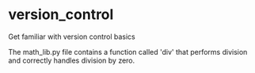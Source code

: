 # version_control
Get familiar with version control basics

The math_lib.py file contains a function called 'div' that performs division and correctly handles division by zero.